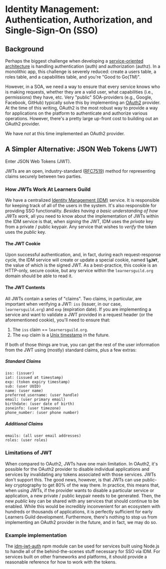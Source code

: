 # Identity Management: Authentication, Authorization, and Single-Sign-On (SSO)

## Background

Perhaps the biggest challenge when developing a [service-oriented architecture][soa] is handling authentication (auth) and authorization (authz). In a monolithic app, this challenge is severely reduced: create a users table, a roles table, and a capabilities table, and you're "Good to Go(TM)".

However, in a SOA, we need a way to ensure that every service knows who is making requests, whether they are a valid user, what capabilities (i.e., permissions) they have, etc. Very "public" SOA-providers (e.g., Google, Facebook, GitHub) typically solve this by implementing an [OAuth2][oauth2] provider. At the time of this writing, OAuth2 is the most robust way to provide a way for applications on the platform to authenticate and authorize various operations. However, there's a pretty large up-front cost to building out an OAuth2 provider.

We have _not_ at this time implemented an OAuth2 provider.

## A Simpler Alternative: JSON Web Tokens (JWT)

Enter JSON Web Tokens (JWT).

JWTs are an open, industry-standard ([RFC7519][rfc7519]) method for representing claims securely between two parties.

### How JWTs Work At Learners Guild

We have a centralized [Identity Management (IDM)][idm] service. It is responsible for keeping track of all of the users in the system. It's also responsible for providing SSO functionality. _Besides having a basic understanding of how JWTs work_, all you need to know about the implementation of JWTs within the IDM service is that, when _signing_ the JWT, IDM uses the _private_ key from a private / public keypair. Any service that wishes to _verify_ the token uses the _public_ key.

#### The JWT Cookie

Upon successful authentication, and, in fact, during each request-response cycle, the IDM service will create or update a special cookie, named **`lgJWT`**, the value of which is the signed JWT. As a best-practice, this cookie is an HTTP-only, secure cookie, but any service within the `learnersguild.org` domain should be able to read it.

#### The JWT Contents

All JWTs contain a series of "claims". Two claims, in particular, are important when verifying a JWT: `iss` (issuer, in our case, `learnersguild.org`) and `exp` (expiration date). If you are implementing a service and want to validate a JWT provided in a request header (or the aforementioned cookie), you'll need to ensure that:

1. The `iss` claim == `learnersguild.org`.
2. The `exp` claim is a [Unix timestamp][unix-time] in the future.

If both of those things are true, you can get the rest of the user information from the JWT using (mostly) standard claims, plus a few extras:

##### Standard Claims

```
iss: (issuer)
iat: (issued at timestamp)
exp: (token expiry timestamp)
sub: (user UUID)
name: (user name)
preferred_username: (user handle)
email: (user primary email)
birthdate: (user date of birth)
zoneinfo: (user timezone)
phone_number: (user phone number)
```

##### Additional Claims

```
emails: (all user email addresses)
roles: (user roles)
```

### Limitations of JWT

When compared to OAuth2, JWTs have one main limitation. In OAuth2, it's possible for the OAuth2 provider to disable individual applications and services by invalidating any tokens associated with those services. JWTs don't support this. The good news, however, is that JWTs can use public-key cryptography to get 80% of the way there. In practice, this means that, when using JWTs, if the provider wants to disable a particular service or application, a new private / public keypair needs to be generated. Then, the new _public_ key can be shared with any services that should continue to be enabled. While this would be incredibly inconvenient for an ecosystem with hundreds or thousands of applications, it is perfectly sufficient for early Learners Guild development. Furthermore, there's nothing to stop us from implementing an OAuth2 provider in the future, and in fact, we may do so.

### Example implementation

The [idm-jwt-auth][idm-jwt-auth] npm module can be used for services built using Node.js to handle all of the behind-the-scenes stuff necessary for SSO via IDM. For services built on other frameworks and platforms, it should provide a reasonable reference for how to work with the tokens.



[soa]: ../global-requirements/soa.md
[oauth2]: http://oauth.net/2/
[jwt]: http://jwt.io/
[rfc7519]: https://tools.ietf.org/html/rfc7519
[idm]: https://idm.learnersguild.org
[unix-time]: https://en.wikipedia.org/wiki/Unix_time
[idm-jwt-auth]: https://github.com/LearnersGuild/idm-jwt-auth
